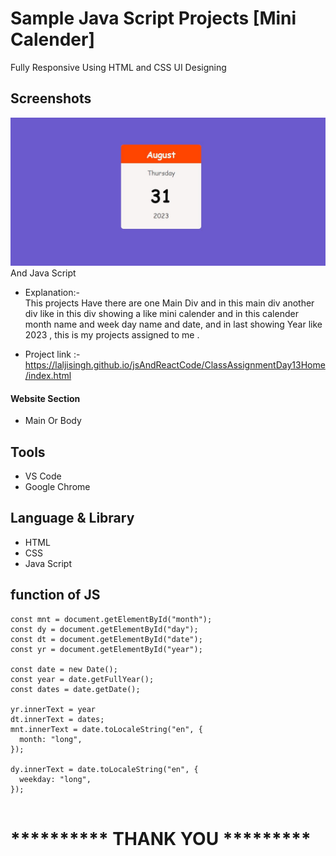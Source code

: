 # Sample Java Script Projects [Mini Calender]

Fully Responsive Using HTML and CSS UI Designing
## Screenshots

 ![App Screenshot](https://github.com/laljisingh/jsAndReactCode/blob/main/ClassAssignmentDay13Home/Capture.JPG?raw=true)
And Java Script


      
- Explanation:-  
This projects Have there are one Main Div and in this main div another div like in this div showing a like mini calender and in this calender month name and week day name and date, and in last showing Year like 2023 , this is my projects assigned to me .

- Project link :-  https://laljisingh.github.io/jsAndReactCode/ClassAssignmentDay13Home/index.html


#### Website Section
* Main Or Body
## Tools
- VS Code
- Google Chrome
## Language & Library
- HTML
- CSS
- Java Script
## function of JS
```
const mnt = document.getElementById("month");
const dy = document.getElementById("day");
const dt = document.getElementById("date");
const yr = document.getElementById("year");

const date = new Date();
const year = date.getFullYear();
const dates = date.getDate();

yr.innerText = year
dt.innerText = dates;
mnt.innerText = date.toLocaleString("en", {
  month: "long",
});

dy.innerText = date.toLocaleString("en", {
  weekday: "long",
});


```


   



# ********** **THANK YOU** *********